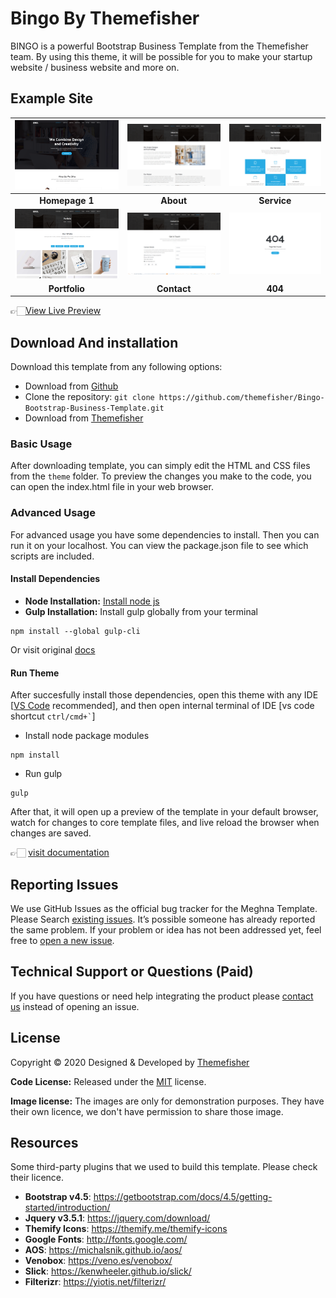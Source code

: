 # Bingo By Themefisher
BINGO is a powerful Bootstrap Business Template from the Themefisher team. By using this theme, it will be possible for you to make your startup website / business website and more on.


<!-- demo -->
## Example Site
| [![](screenshots/homepage.png)](https://demo.themefisher.com/themefisher/bingo/) | [![](screenshots/about.png)](https://demo.themefisher.com/themefisher/bingo/about.html) | [![](screenshots/service.png)](https://demo.themefisher.com/themefisher/bingo/service.html) |
|:---:|:---:|:---:|
| **Homepage 1**  | **About**  | **Service**  |
| [![](screenshots/portfolio.png)](https://demo.themefisher.com/themefisher/bingo/portfolio.html) | [![](screenshots/contact.png)](https://demo.themefisher.com/themefisher/bingo/contact.html) | [![](screenshots/404.png)](https://demo.themefisher.com/themefisher/bingo/404.html) |
| **Portfolio** | **Contact** | **404** |

👉🏻[View Live Preview](https://demo.themefisher.com/themefisher/bingo/)


<!-- download -->
## Download And installation
Download this template from any following options:

* Download from [Github](https://github.com/themefisher/Bingo-Bootstrap-Business-Template/archive/master.zip)
* Clone the repository: `git clone https://github.com/themefisher/Bingo-Bootstrap-Business-Template.git`
* Download from [Themefisher](https://themefisher.com/products/bingo-bootstrap-business-template/)


<!-- installation -->
### Basic Usage
After downloading template, you can simply edit the HTML and CSS files from the `theme` folder. To preview the changes you make to the code, you can open the index.html file in your web browser.

### Advanced Usage
For advanced usage you have some dependencies to install. Then you can run it on your localhost. You can view the package.json file to see which scripts are included.

#### Install Dependencies
* **Node Installation:** [Install node js](https://nodejs.org/en/download/)
* **Gulp Installation:** Install gulp globally from your terminal 
```
npm install --global gulp-cli
```
Or visit original [docs](https://gulpjs.com/docs/en/getting-started/quick-start)

#### Run Theme
After succesfully install those dependencies, open this theme with any IDE [[VS Code](https://code.visualstudio.com/) recommended], and then open internal terminal of IDE [vs code shortcut <code>ctrl/cmd+\`</code>]

* Install node package modules
```
npm install
```
* Run gulp
```
gulp
```
After that, it will open up a preview of the template in your default browser, watch for changes to core template files, and live reload the browser when changes are saved.

👉🏻 [visit documentation](https://docs.themefisher.com/bingo/)


<!-- reporting issue -->
## Reporting Issues
We use GitHub Issues as the official bug tracker for the Meghna Template. Please Search [existing issues](https://github.com/themefisher/Bingo-Bootstrap-Business-Template/issues). It’s possible someone has already reported the same problem.
If your problem or idea has not been addressed yet, feel free to [open a new issue](https://github.com/themefisher/Bingo-Bootstrap-Business-Template/issues).

<!-- support -->
## Technical Support or Questions (Paid)
If you have questions or need help integrating the product please [contact us](mailto:mehedi@themefisher.com) instead of opening an issue.

<!-- licence -->
## License
Copyright &copy; 2020 Designed & Developed by [Themefisher](https://themefisher.com)

**Code License:** Released under the [MIT](https://github.com/themefisher/Bingo-Bootstrap-Business-Template/blob/master/LICENSE) license.

**Image license:** The images are only for demonstration purposes. They have their own licence, we don't have permission to share those image.

<!-- resources -->
## Resources
Some third-party plugins that we used to build this template. Please check their licence.
* **Bootstrap v4.5**: https://getbootstrap.com/docs/4.5/getting-started/introduction/
* **Jquery v3.5.1**: https://jquery.com/download/
* **Themify Icons**: https://themify.me/themify-icons
* **Google Fonts**: http://fonts.google.com/
* **AOS**: https://michalsnik.github.io/aos/
* **Venobox**: https://veno.es/venobox/
* **Slick**: https://kenwheeler.github.io/slick/
* **Filterizr**: https://yiotis.net/filterizr/